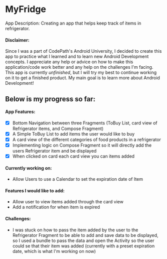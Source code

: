 # MyFridge
App Description: Creating an app that helps keep track of items in refrigerator.

#### Disclaimer:
Since I was a part of CodePath's Android University, I decided to create this app to practice what I learned and to learn new 
Android Development concepts. I appreciate any help or advice on how to make this application/code work better and any help
on the challenges I'm facing. This app is currently *unfinished*, but I will try my best to continue working on it to get a finished product.
My main goal is to learn more about Android Development!

## Below is my progress so far:

#### App Features:

- [x] Bottom Navigation between three Fragments (ToBuy List, card view of Refrigerator items, and Compose Fragment)
- [x] A Simple ToBuy List to add items the user would like to buy
- [x] A card view of the different categories of food products in a refrigerator
- [x] Implementing logic on Compose Fragment so it will directly add the users Refrigerator item and be displayed
- [x] When clicked on card each card view you can items added

#### Currently working on:
- Allow Users to use a Calendar to set the expiration date of Item


#### Features I would like to add:
- Allow user to view items added through the card view
- Add a notification for when item is expired

#### Challenges:
- I was stuck on how to pass the item added by the user to the Refrigerator Fragment to be able to add and save data to be displayed,
so I used a bundle to pass the data and open the Activity so the user could se that their item was added (currently with a preset expiration
date, which is what I'm working on now)